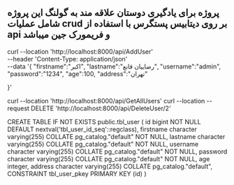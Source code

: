 ## پروژه برای یادگیری دوستان علاقه مند به گولنگ این پروژه شامل عملیات crud بر روی دیتابیس پستگرس با استفاده از api و فریمورک جین میباشد

curl --location 'http://localhost:8000/api/AddUser' \
--header 'Content-Type: application/json' \
--data '{
    "firstname":"اکبر",
    "lastname":"رضاییان قانع",
    "username":"admin",
    "password":"1234",
    "age":100,
    "address":"تهران"

}'

curl --location 'http://localhost:8000/api/GetAllUsers'
curl --location --request DELETE 'http://localhost:8000/api/DeleteUser/2'


CREATE TABLE IF NOT EXISTS public.tbl_user
(
    id bigint NOT NULL DEFAULT nextval('tbl_user_id_seq'::regclass),
    firstname character varying(255) COLLATE pg_catalog."default" NOT NULL,
    lastname character varying(255) COLLATE pg_catalog."default" NOT NULL,
    username character varying(255) COLLATE pg_catalog."default" NOT NULL,
    password character varying(255) COLLATE pg_catalog."default" NOT NULL,
    age integer,
    address character varying(255) COLLATE pg_catalog."default",
    CONSTRAINT tbl_user_pkey PRIMARY KEY (id)
)
